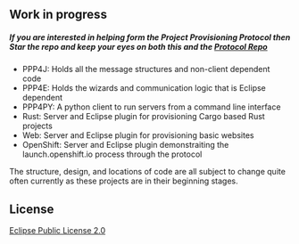 ## Work in progress
##### If you are interested in helping form the Project Provisioning Protocol then Star the repo and keep your eyes on both this and the [Protocol Repo](https://github.com/LucasBullen/Project-Provisioning-Protocol)

 - PPP4J: Holds all the message structures and non-client dependent code
 - PPP4E: Holds the wizards and communication logic that is Eclipse dependent
 - PPP4PY: A python client to run servers from a command line interface
 - Rust: Server and Eclipse plugin for provisioning Cargo based Rust projects
 - Web: Server and Eclipse plugin for provisioning basic websites
 - OpenShift: Server and Eclipse plugin demonstraiting the launch.openshift.io process through the protocol

The structure, design, and locations of code are all subject to change quite often currently as these projects are in their beginning stages.

## <a name="license"></a>License
[Eclipse Public License 2.0](https://www.eclipse.org/org/documents/epl-2.0/EPL-2.0.html)